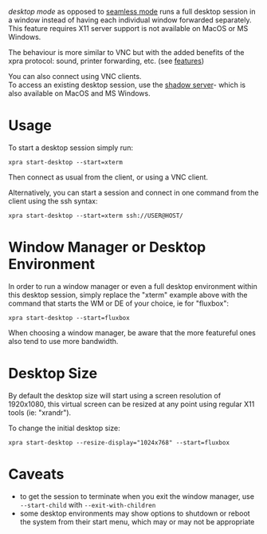 _desktop mode_ as opposed to [seamless mode](./Seamless.md) runs a full desktop session in a window instead of having each individual window forwarded separately.\
This feature requires X11 server support is not available on MacOS  or MS Windows.

The behaviour is more similar to VNC but with the added benefits of the xpra protocol: sound, printer forwarding, etc. (see [features](../Features/README.md))

You can also connect using VNC clients.\
To access an existing desktop session, use the [shadow server](./Shadow-Server.md)- which is also available on MacOS and MS Windows.


# Usage
To start a desktop session simply run:
```shell
xpra start-desktop --start=xterm
```
Then connect as usual from the client, or using a VNC client.

Alternatively, you can start a session and connect in one command from the client using the ssh syntax:
```shell
xpra start-desktop --start=xterm ssh://USER@HOST/
```


# Window Manager or Desktop Environment
In order to run a window manager or even a full desktop environment within this desktop session, simply replace the "xterm" example above with the command that starts the WM or DE of your choice, ie for "fluxbox":
```shell
xpra start-desktop --start=fluxbox
```
When choosing a window manager, be aware that the more featureful ones also tend to use more bandwidth.


# Desktop Size

By default the desktop size will start using a screen resolution of 1920x1080, this virtual screen can be resized at any point using regular X11 tools (ie: "xrandr").

To change the initial desktop size:
```shell
xpra start-desktop --resize-display="1024x768" --start=fluxbox
```

# Caveats
* to get the session to terminate when you exit the window manager, use `--start-child` with `--exit-with-children`
* some desktop environments may show options to shutdown or reboot the system from their start menu, which may or may not be appropriate
